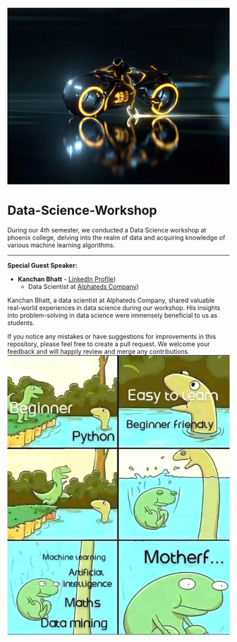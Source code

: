 ![](./img/bike.jpg)
# Data-Science-Workshop

During our 4th semester, we conducted a Data Science workshop at phoenix college, delving into the realm of data and acquiring knowledge of various machine learning algorithms.

---

**Special Guest Speaker:**

- **Kanchan Bhatt** - [LinkedIn Profile](https://www.linkedin.com/in/itskanchanthings/))
  - Data Scientist at [Alphateds Company](https://alphateds.com/))

Kanchan Bhatt, a data scientist at Alphateds Company, shared valuable real-world experiences in data science during our workshop. His insights into problem-solving in data science were immensely beneficial to us as students.

If you notice any mistakes or have suggestions for improvements in this repository, please feel free to create a pull request. We welcome your feedback and will happily review and merge any contributions.
![](./img/bro.jpg)
